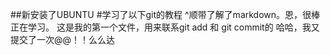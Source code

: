 ##新安装了UBUNTU
#学习了以下git的教程
^顺带了解了markdown。恩，很棒正在学习。
这是我的第一个文件，用来联系git add 和 git commit的
哈哈，我又提交了一次@@！！么么达
